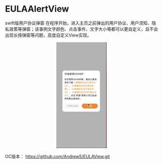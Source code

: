 # EULAAlertView
swift版用户协议弹窗
在程序开始，进入主页之前弹出的用户协议、用户须知、隐私政策等弹窗；该事例文字颜色、点击事件、文字大小等都可以更自定义，且不会出现长按弹窗等问题，高度自定义View实现。
<p align="center">
<img width=33% alt="wx20170601-170002 2x" src="https://github.com/Andrew5/EULAView/blob/main/截屏2021-10-27%20上午4.26.59.png"> 
  
</p>

OC版本： https://github.com/Andrew5/EULAView.git

